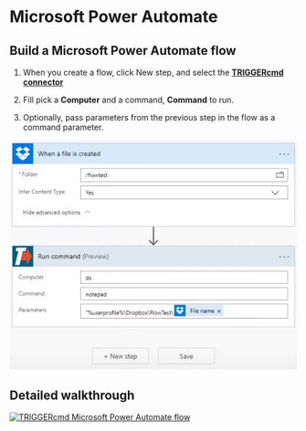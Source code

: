 # Microsoft Power Automate

## Build a Microsoft Power Automate flow

1. When you create a flow, click New step, and select the **[TRIGGERcmd connector](https://powerautomate.microsoft.com/en-US/connectors/details/shared_triggercmd/triggercmd/)**

2. Fill pick a **Computer** and a command, **Command** to run.

3. Optionally, pass parameters from the previous step in the flow as a command parameter.

![TRIGGERcmd.com](./images/ms-power-automate.png)

## Detailed walkthrough

[![TRIGGERcmd Microsoft Power Automate flow](https://img.youtube.com/vi/r_FzWasWA4M/0.jpg)](https://www.youtube.com/watch?v=r_FzWasWA4M)
